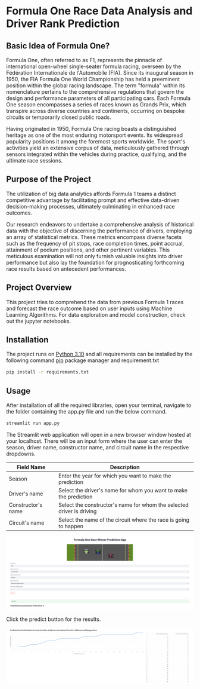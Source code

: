 # Formula One Race Data Analysis and Driver Rank Prediction

## Basic Idea of Formula One?

Formula One, often referred to as F1, represents the pinnacle of international open-wheel single-seater formula racing, overseen by the Fédération Internationale de l'Automobile (FIA). Since its inaugural season in 1950, the FIA Formula One World Championship has held a preeminent position within the global racing landscape. The term "formula" within its nomenclature pertains to the comprehensive regulations that govern the design and performance parameters of all participating cars. Each Formula One season encompasses a series of races known as Grands Prix, which transpire across diverse countries and continents, occurring on bespoke circuits or temporarily closed public roads.

Having originated in 1950, Formula One racing boasts a distinguished heritage as one of the most enduring motorsport events. Its widespread popularity positions it among the foremost sports worldwide. The sport's activities yield an extensive corpus of data, meticulously gathered through sensors integrated within the vehicles during practice, qualifying, and the ultimate race sessions.

## Purpose of the Project


The utilization of big data analytics affords Formula 1 teams a distinct competitive advantage by facilitating prompt and effective data-driven decision-making processes, ultimately culminating in enhanced race outcomes.

Our research endeavors to undertake a comprehensive analysis of historical data with the objective of discerning the performance of drivers, employing an array of statistical metrics. These metrics encompass diverse facets such as the frequency of pit stops, race completion times, point accrual, attainment of podium positions, and other pertinent variables. This meticulous examination will not only furnish valuable insights into driver performance but also lay the foundation for prognosticating forthcoming race results based on antecedent performances.

## Project Overview

This project tries to comprehend the data from previous Formula 1 races and forecast the race outcome based on user inputs using Machine Learning Algorithms. For data exploration and model construction, check out the jupyter notebooks.

## Installation

The project runs on [Python 3.10](https://www.python.org/downloads/release/python-3100/) and all requirements can be installed by the following command [pip](https://pip.pypa.io/en/stable/) package manager and requirement.txt



```bash
pip install -r requirements.txt
```

## Usage
After installation of all the required libraries, open your terminal, navigate to the folder containing the app.py file and run the below command.

```python
streamlit run app.py

```
The Streamlit web application will open in a new browser window hosted at your localhost. There will be an input form where the user can enter the season, driver name, constructor name, and circuit name in the respective dropdowns.

| Field Name | Description |
| --- | --- |
| Season | Enter the year for which you want to make the prediction |
| Driver's name | Select the driver's name for whom you want to make the prediction |
| Constructor's name | Select the constructor's name for whom the selected driver is driving |
| Circuit's name | Select the name of the circuit where the race is going to happen |

![My Image](img/img1.png)

Click the predict button for the results.

![My Image](img/img2.png)
